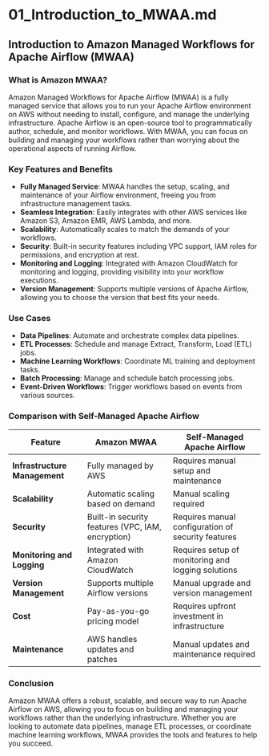# 01_Introduction_to_MWAA.md

## Introduction to Amazon Managed Workflows for Apache Airflow (MWAA)

### What is Amazon MWAA?

Amazon Managed Workflows for Apache Airflow (MWAA) is a fully managed service that allows you to run your Apache Airflow environment on AWS without needing to install, configure, and manage the underlying infrastructure. Apache Airflow is an open-source tool to programmatically author, schedule, and monitor workflows. With MWAA, you can focus on building and managing your workflows rather than worrying about the operational aspects of running Airflow.

### Key Features and Benefits

- **Fully Managed Service**: MWAA handles the setup, scaling, and maintenance of your Airflow environment, freeing you from infrastructure management tasks.
- **Seamless Integration**: Easily integrates with other AWS services like Amazon S3, Amazon EMR, AWS Lambda, and more.
- **Scalability**: Automatically scales to match the demands of your workflows.
- **Security**: Built-in security features including VPC support, IAM roles for permissions, and encryption at rest.
- **Monitoring and Logging**: Integrated with Amazon CloudWatch for monitoring and logging, providing visibility into your workflow executions.
- **Version Management**: Supports multiple versions of Apache Airflow, allowing you to choose the version that best fits your needs.

### Use Cases

- **Data Pipelines**: Automate and orchestrate complex data pipelines.
- **ETL Processes**: Schedule and manage Extract, Transform, Load (ETL) jobs.
- **Machine Learning Workflows**: Coordinate ML training and deployment tasks.
- **Batch Processing**: Manage and schedule batch processing jobs.
- **Event-Driven Workflows**: Trigger workflows based on events from various sources.

### Comparison with Self-Managed Apache Airflow

| Feature                      | Amazon MWAA                                            | Self-Managed Apache Airflow                           |
|------------------------------|--------------------------------------------------------|-------------------------------------------------------|
| **Infrastructure Management**| Fully managed by AWS                                   | Requires manual setup and maintenance                 |
| **Scalability**              | Automatic scaling based on demand                      | Manual scaling required                               |
| **Security**                 | Built-in security features (VPC, IAM, encryption)      | Requires manual configuration of security features    |
| **Monitoring and Logging**   | Integrated with Amazon CloudWatch                      | Requires setup of monitoring and logging solutions    |
| **Version Management**       | Supports multiple Airflow versions                     | Manual upgrade and version management                  |
| **Cost**                     | Pay-as-you-go pricing model                            | Requires upfront investment in infrastructure         |
| **Maintenance**              | AWS handles updates and patches                        | Manual updates and maintenance required               |

### Conclusion

Amazon MWAA offers a robust, scalable, and secure way to run Apache Airflow on AWS, allowing you to focus on building and managing your workflows rather than the underlying infrastructure. Whether you are looking to automate data pipelines, manage ETL processes, or coordinate machine learning workflows, MWAA provides the tools and features to help you succeed.